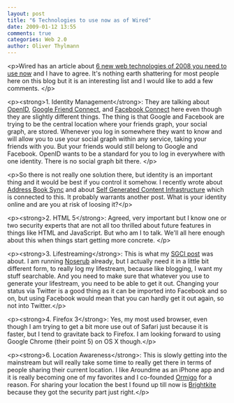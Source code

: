 ```yaml
---
layout: post
title: "6 Technologies to use now as of Wired"
date: 2009-01-12 13:55
comments: true
categories: Web 2.0
author: Oliver Thylmann
---
```








&lt;p&gt;Wired has an article about [6 new web technologies of 2008 you need to use now](http://www.wired.com/software/webservices/news/2008/12/YE8_web) and I have to agree. It's nothing earth shattering for most people here on this blog but it is an interesting list and I would like to add a few comments. &lt;/p&gt;

&lt;p&gt;&lt;strong&gt;1. Identity Management&lt;/strong&gt;: They are talking about [OpenID](http://openid.net/what/), [Google Friend Connect](http://www.google.com/friendconnect/), and [Facebook Connect](http://developers.facebook.com/connect.php) here even though they are slightly different things. The thing is that Google and Facebook are trying to be the central location where your friends graph, your social graph, are stored. Whenever you log in somewhere they want to know and will allow you to use your social graph within any service, taking your friends with you. But your friends would still belong to Google and Facebook. OpenID wants to be a standard for you to log in everywhere with one identity. There is no social graph bit there. &lt;/p&gt;

&lt;p&gt;So there is not really one solution there, but identity is an important thing and it would be best if you control it somehow. I recently wrote about [Address Book Sync](http://blog.thylmann.net/2009/01/11/getting-that-damn-address-book-in-sync/) and about [Self Generated Content Infrastructure](http://blog.thylmann.net/2008/12/28/self-generated-content-infrastructure/) which is connected to this. It probably warrants another post. What is your identity online and are you at risk of loosing it?&lt;/p&gt;

&lt;p&gt;&lt;strong&gt;2. HTML 5&lt;/strong&gt;: Agreed, very important but I know one or two security experts that are not all too thrilled about future features in things like HTML and JavaScript. But who am I to talk. We'll all here enough about this when things start getting more concrete. &lt;/p&gt;

&lt;p&gt;&lt;strong&gt;3. Lifestreaming&lt;/strong&gt;: This is what my [SGCI post](http://blog.thylmann.net/2008/12/28/self-generated-content-infrastructure/) was about. I am running [Noserub](http://noserub.com/) already, but I actually need it in a little bit different form, to really log my lifestream, because like blogging, I want my stuff searchable. And you need to make sure that whatever you use to generate your lifestream, you need to be able to get it out. Changing your status via Twitter is a good thing as it can be imported into Facebook and so on, but using Facebook would mean that you can hardly get it out again, so not into Twitter.&lt;/p&gt;

&lt;p&gt;&lt;strong&gt;4. Firefox 3&lt;/strong&gt;: Yes, my most used browser, even though I am trying to get a bit more use out of Safari just because it is faster, but I tend to gravitate back to Firefox. I am looking forward to using Google Chrome (their point 5) on OS X though.&lt;/p&gt;

&lt;p&gt;&lt;strong&gt;6. Location Awareness&lt;/strong&gt;: This is slowly getting into the mainstream but will really take some time to really get there in terms of people sharing their current location. I like Aroundme as an iPhone app and it is really becoming one of my favorites and I co-founded [Ormigo](https://ormigo.com/) for a reason. For sharing your location the best I found up till now is [Brightkite](http://brightkite.com/) because they got the security part just right.&lt;/p&gt;



